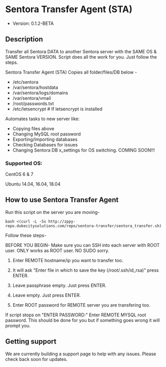 # Sentora Transfer Agent (STA)

* Version: 0.1.2-BETA

## Description

Transfer all Sentora DATA to another Sentora server with the SAME OS & SAME Sentora VERSION. Script does all the work for you. Just follow the steps.

Sentora Transfer Agent (STA) Copies all folder/files/DB below -
* /etc/sentora
* /var/sentora/hostdata
* /var/sentora/logs/domains
* /var/sentora/vmail
* /root/passwords.txt
* /etc/letsencrypt # If letsencrypt is installed

Automates tasks to new server like:
* Copying files above
* Changing MySQL root password
* Exporting/Importing databases
* Checking Databases for issues
* Changing Sentora DB x_settings for OS switching. COMING SOON!!!

### Supported OS:

CentOS 6 & 7

Ubuntu 14.04, 16.04, 18.04

## How to use Sentora Transfer Agent

Run this script on the server you are moving-
```
bash <(curl -L -Ss http://zppy-repo.dukecitysolutions.com/repo/sentora-transfer/sentora_transfer.sh)
```

Follow these steps-

BEFORE YOU BEGIN-
Make sure you can SSH into each server with ROOT user. ONLY works as ROOT user. NO SUDO sorry.

1. Enter REMOTE hostname/ip you want to transfer too.

2. It will ask "Enter file in which to save the key (/root/.ssh/id_rsa)" press ENTER.

3. Leave passphrase empty. Just press ENTER.

4. Leave empty. Just press ENTER.

5. Enter ROOT password for REMOTE server you are transfering too.

If script stops on "ENTER PASSWORD:" Enter REMOTE MYSQL root password. This should be done for you but if something goes wrong it will prompt you.

## Getting support

We are currently building a support page to help with any issues. Please check back soon for updates.
